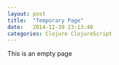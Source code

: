 ```yaml
---
layout: post
title:  "Temporary Page"
date:   2014-12-30 23:13:40
categories: Clojure ClojureScript
---
```

This is an empty page

